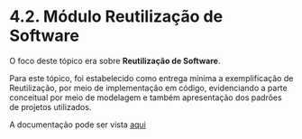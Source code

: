 # 4.2. Módulo Reutilização de Software

O foco deste tópico era sobre **Reutilização de Software**.

Para este tópico, foi estabelecido como entrega mínima a exemplificação de Reutilização, por meio de implementação em código, evidenciando a parte conceitual por meio de modelagem e também apresentação dos padrões de projetos utilizados.

A documentação pode ser vista [aqui](/ArquiteturaReutilizacao/4.2.1Reutilizacao.md)

